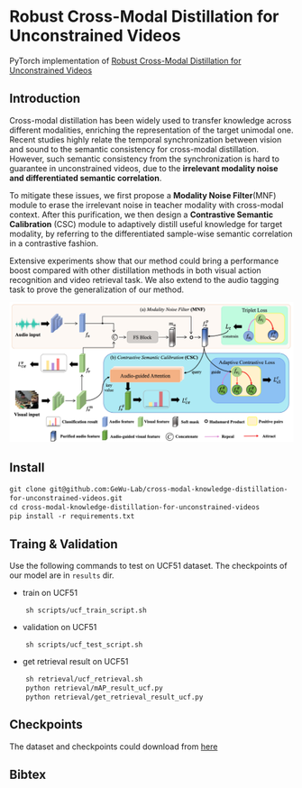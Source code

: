 # Robust Cross-Modal Distillation for Unconstrained Videos
PyTorch implementation of [Robust Cross-Modal Distillation for Unconstrained Videos]()

## Introduction

Cross-modal distillation has been widely used to transfer knowledge across different modalities, enriching the representation of the target unimodal one. Recent studies highly relate the temporal synchronization between vision and sound to the semantic consistency for cross-modal distillation. However, such semantic consistency from the synchronization is hard to guarantee in unconstrained videos, due to the __irrelevant modality noise and differentiated semantic correlation__.

 To mitigate these issues, we first propose a __Modality Noise Filter__(MNF) module to erase the irrelevant noise in teacher modality with cross-modal context. After this purification, we then design a __Contrastive Semantic Calibration__ (CSC) module to adaptively distill useful knowledge for target modality, by referring to the differentiated sample-wise semantic correlation in a contrastive fashion. 
 
Extensive experiments show that our method could bring a performance boost compared with other distillation methods in both visual action recognition and video retrieval task. We also extend to the audio tagging task to prove the generalization of our method.

![pipeline](./imgs/pipeline.jpeg)

## Install

```
git clone git@github.com:GeWu-Lab/cross-modal-knowledge-distillation-for-unconstrained-videos.git
cd cross-modal-knowledge-distillation-for-unconstrained-videos
pip install -r requirements.txt
```

## Traing & Validation
Use the following commands to test on UCF51 dataset. The checkpoints of our model are in `results` dir.

+ train on UCF51
```
    sh scripts/ucf_train_script.sh
```

+ validation on UCF51
```
    sh scripts/ucf_test_script.sh
```

+ get retrieval result on UCF51
```
    sh retrieval/ucf_retrieval.sh
    python retrieval/mAP_result_ucf.py
    python retrieval/get_retrieval_result_ucf.py
```
## Checkpoints

The dataset and checkpoints could download from [here](https://1drv.ms/f/s!AooeTdoS6OospBjZIuhIDCsJzReN?e=U0qynK)


## Bibtex
```
    
```


